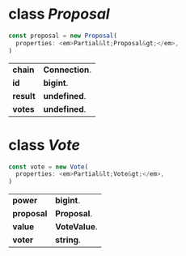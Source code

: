 <!-- @hackbg/docs: begin -->

# class *Proposal*
```typescript
const proposal = new Proposal(
  properties: <em>Partial&lt;Proposal&gt;</em>,
)
```

<table><tbody>
<tr><td valign="top">
<strong>chain</strong></td>
<td><strong>Connection</strong>. </td></tr>
<tr><td valign="top">
<strong>id</strong></td>
<td><strong>bigint</strong>. </td></tr>
<tr><td valign="top">
<strong>result</strong></td>
<td><strong>undefined</strong>. </td></tr>
<tr><td valign="top">
<strong>votes</strong></td>
<td><strong>undefined</strong>. </td></tr></tbody></table>

# class *Vote*
```typescript
const vote = new Vote(
  properties: <em>Partial&lt;Vote&gt;</em>,
)
```

<table><tbody>
<tr><td valign="top">
<strong>power</strong></td>
<td><strong>bigint</strong>. </td></tr>
<tr><td valign="top">
<strong>proposal</strong></td>
<td><strong>Proposal</strong>. </td></tr>
<tr><td valign="top">
<strong>value</strong></td>
<td><strong>VoteValue</strong>. </td></tr>
<tr><td valign="top">
<strong>voter</strong></td>
<td><strong>string</strong>. </td></tr></tbody></table>
<!-- @hackbg/docs: end -->
